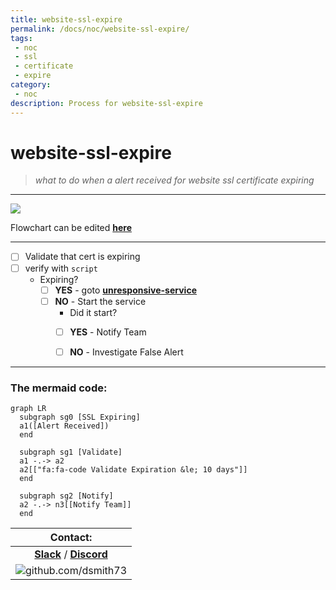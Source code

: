 ```yaml
---
title: website-ssl-expire
permalink: /docs/noc/website-ssl-expire/
tags: 
 - noc
 - ssl
 - certificate
 - expire
category:
 - noc
description: Process for website-ssl-expire
---
```


# website-ssl-expire  

> *what to do when a alert received for website ssl certificate expiring* 


---
[![](https://mermaid.ink/img/eyJjb2RlIjoiZ3JhcGggTFJcblxuICBzdWJncmFwaCBzZzAgW1NTTCBFeHBpcmluZ11cbiAgYTEoW0FsZXJ0IFJlY2VpdmVkXSlcbiAgZW5kXG4gIHN1YmdyYXBoIHNnMSBbVmFsaWRhdGVdXG4gIGExIC0uLT4gYTJcbiAgYTJbW1wiZmE6ZmEtY29kZSBWYWxpZGF0ZSBFeHBpcmF0aW9uICZsZTsgMTAgZGF5c1wiXV0gXG4gIGVuZFxuXG4gIHN1YmdyYXBoIHNnMiBbTm90aWZ5XVxuICBhMiAtLi0-IG4zW1tOb3RpZnkgVGVhbV1dXG4gIGVuZFxuXG4iLCJtZXJtYWlkIjp7InRoZW1lIjoibmV1dHJhbCJ9LCJ1cGRhdGVFZGl0b3IiOmZhbHNlfQ)](https://mermaid-js.github.io/mermaid-live-editor/#/edit/eyJjb2RlIjoiZ3JhcGggTFJcblxuICBzdWJncmFwaCBzZzAgW1NTTCBFeHBpcmluZ11cbiAgYTEoW0FsZXJ0IFJlY2VpdmVkXSlcbiAgZW5kXG4gIHN1YmdyYXBoIHNnMSBbVmFsaWRhdGVdXG4gIGExIC0uLT4gYTJcbiAgYTJbW1wiZmE6ZmEtY29kZSBWYWxpZGF0ZSBFeHBpcmF0aW9uICZsZTsgMTAgZGF5c1wiXV0gXG4gIGVuZFxuXG4gIHN1YmdyYXBoIHNnMiBbTm90aWZ5XVxuICBhMiAtLi0-IG4zW1tOb3RpZnkgVGVhbV1dXG4gIGVuZFxuXG4iLCJtZXJtYWlkIjp7InRoZW1lIjoibmV1dHJhbCJ9LCJ1cGRhdGVFZGl0b3IiOmZhbHNlfQ)  

Flowchart can be edited **[here](https://mermaid-js.github.io/mermaid-live-editor)**  

---

- [ ] Validate that cert is expiring  
- [ ] verify with `script`  
  * Expiring?
    - [ ] **YES** - goto **[unresponsive-service](./unresponsive-service.md)**
    - [ ] **NO** - Start the service  
       * Did it start?
        - [ ] **YES** - Notify Team  
        - [ ] **NO** - Investigate False Alert  


---

### The mermaid code:  

```mermaid
graph LR
  subgraph sg0 [SSL Expiring]
  a1([Alert Received])
  end
  
  subgraph sg1 [Validate]
  a1 -.-> a2
  a2[["fa:fa-code Validate Expiration &le; 10 days"]] 
  end

  subgraph sg2 [Notify]
  a2 -.-> n3[[Notify Team]]
  end
```

| Contact: |
| :---------: |
| **[Slack](https://101101workspace.slack.com/archives/D012ESWSXHQ "dsmith73 on 101101 workspace")**  / **[Discord](https://discord.gg/RmzVNzx)** |
| ![github.com/dsmith73](https://avatars1.githubusercontent.com/u/44279121?s=60&u=7a933a33b51505f9d6435eeffae1c8156a47dc77&v=4 "github.com/dsmith73") |
